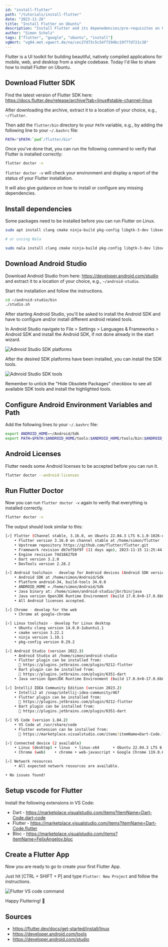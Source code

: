 ```yaml
---
id: "install-flutter"
path: "/tutorials/install-flutter"
date: "2023-11-26"
title: "Install Flutter on Ubuntu"
description: "Install Flutter and its depenedencies/pre-requisites on Ubuntu"
author: "Simon Scholz"
tags: ["flutter", "google", "ubuntu", "install"]
vgWort: "vg04.met.vgwort.de/na/cec27d73c5c54f7294bc19f77d721c38"
---
```


Flutter is a UI toolkit for building beautiful, natively compiled applications for mobile, web, and desktop from a single codebase.
Today I'd like to share how to install Flutter on Ubuntu.

## Download Flutter SDK

Find the latest version of Flutter SDK here: https://docs.flutter.dev/release/archive?tab=linux#stable-channel-linux

After downloading the archive, extract it to a location of your choice, e.g., `~/flutter`.

Then add the `flutter/bin` directory to your `PATH` variable, e.g., by adding the following line to your `~/.bashrc` file:

```bash
PATH="$PATH:`pwd`/flutter/bin"
```

Once you've done that, you can run the following command to verify that Flutter is installed correctly:

```bash
flutter doctor -v
```

`flutter doctor -v` will check your environment and display a report of the status of your Flutter installation.

It will also give guidance on how to install or configure any missing dependencies.

## Install dependencies

Some packages need to be installed before you can run Flutter on Linux.

```bash
sudo apt install clang cmake ninja-build pkg-config libgtk-3-dev libsecret-1-dev libsecret-tools libsecret-1-0 libgstreamer1.0-dev libgstreamer-plugins-base1.0-dev

# or ussing Nala

sudo nala install clang cmake ninja-build pkg-config libgtk-3-dev libsecret-1-dev libsecret-tools libsecret-1-0 libgstreamer1.0-dev libgstreamer-plugins-base1.0-dev
```

## Download Android Studio

Download Android Studio from here: https://developer.android.com/studio and extract it to a location of your choice, e.g., `~/android-studio`.


Start the installation and follow the instructions.

```bash
cd ~/android-studio/bin
./studio.sh
```

After starting Android Studio, you'll be asked to install the Android SDK and have to configure and/or install different android related tools.

In Android Studio navigate to File > Settings > Languages & Frameworks > Android SDK and install the Android SDK, if not done already in the start wizard.

![Adnroid Studio SDK platforms](./android-studio-sdk-platforms.png)

After the desired SDK platforms have been installed,  you can install the SDK tools.

![Adnroid Studio SDK tools](./android-studio-sdk-tools.png)

Remember to untick the "Hide Obsolete Packages" checkbox to see all available SDK tools and install the highlighted tools.

## Configure Android Environment Variables and Path

Add the following lines to your `~/.bashrc` file:

```bash
export ANDROID_HOME=~/Android/Sdk
export PATH=$PATH:$ANDROID_HOME/tools:$ANDROID_HOME/tools/bin:$ANDROID_HOME/platform-tools
```

## Android Licenses

Flutter needs some Android licenses to be accepted before you can run it.

```bash
flutter doctor --android-licenses
```

## Run Flutter Doctor

Now you can run `flutter doctor -v` again to verify that everything is installed correctly.

```bash
flutter doctor -v
```

The output should look similar to this:

```bash
[✓] Flutter (Channel stable, 3.16.0, on Ubuntu 22.04.3 LTS 6.1.0-1026-oem, locale en_US.UTF-8)
    • Flutter version 3.16.0 on channel stable at /home/simon/flutter
    • Upstream repository https://github.com/flutter/flutter.git
    • Framework revision db7ef5bf9f (11 days ago), 2023-11-15 11:25:44 -0800
    • Engine revision 74d16627b9
    • Dart version 3.2.0
    • DevTools version 2.28.2

[✓] Android toolchain - develop for Android devices (Android SDK version 34.0.0)
    • Android SDK at /home/simon/Android/Sdk
    • Platform android-34, build-tools 34.0.0
    • ANDROID_HOME = /home/simon/Android/Sdk
    • Java binary at: /home/simon/android-studio/jbr/bin/java
    • Java version OpenJDK Runtime Environment (build 17.0.6+0-17.0.6b829.9-10027231)
    • All Android licenses accepted.

[✓] Chrome - develop for the web
    • Chrome at google-chrome

[✓] Linux toolchain - develop for Linux desktop
    • Ubuntu clang version 14.0.0-1ubuntu1.1
    • cmake version 3.22.1
    • ninja version 1.10.1
    • pkg-config version 0.29.2

[✓] Android Studio (version 2022.3)
    • Android Studio at /home/simon/android-studio
    • Flutter plugin can be installed from:
      🔨 https://plugins.jetbrains.com/plugin/9212-flutter
    • Dart plugin can be installed from:
      🔨 https://plugins.jetbrains.com/plugin/6351-dart
    • Java version OpenJDK Runtime Environment (build 17.0.6+0-17.0.6b829.9-10027231)

[✓] IntelliJ IDEA Community Edition (version 2023.2)
    • IntelliJ at /snap/intellij-idea-community/467
    • Flutter plugin can be installed from:
      🔨 https://plugins.jetbrains.com/plugin/9212-flutter
    • Dart plugin can be installed from:
      🔨 https://plugins.jetbrains.com/plugin/6351-dart

[✓] VS Code (version 1.84.2)
    • VS Code at /usr/share/code
    • Flutter extension can be installed from:
      🔨 https://marketplace.visualstudio.com/items?itemName=Dart-Code.flutter

[✓] Connected device (2 available)
    • Linux (desktop) • linux  • linux-x64      • Ubuntu 22.04.3 LTS 6.1.0-1026-oem
    • Chrome (web)    • chrome • web-javascript • Google Chrome 119.0.6045.159

[✓] Network resources
    • All expected network resources are available.

• No issues found!
```

## Setup vscode for Flutter

Install the following extensions in VS Code:

- Dart - https://marketplace.visualstudio.com/items?itemName=Dart-Code.dart-code
- Flutter - https://marketplace.visualstudio.com/items?itemName=Dart-Code.flutter
- Bloc - https://marketplace.visualstudio.com/items?itemName=FelixAngelov.bloc

## Create a Flutter App

Now you are ready to go to create your first Flutter App.

Just hit [CTRL + SHIFT + P] and type `Flutter: New Project` and follow the instructions.

![Flutter VS code command](./vs-code-flutter-command.png)

Happy Fluttering! 🎉

## Sources

- https://flutter.dev/docs/get-started/install/linux
- https://developer.android.com/tools
- https://developer.android.com/studio
